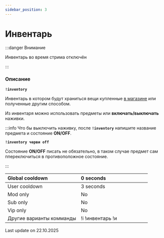 ```yaml
---
sidebar_position: 3
---
```


# Инвентарь

:::danger Внимание

Инвентарь во время стрима отключён

:::

### Описание

 **`!inventory`**

Инвентарь в котором будут храниться вещи купленные [в магазине](/docs/gold/shop) или полученные другим способом.

Из инвентаря можно использовать предметы или **включать/выключать** наживки.


:::info Что бы выключить наживку, после **`!inventory`** напишите название предмета и состояние **ON/OFF**.

**`!inventory черви off`**

Состояние **ON/OFF** писать не обязательно, в таком случае предмет сам ппереключиться в противоположное состояние.

:::

  <div>

| Global cooldown | 0 seconds⠀⠀⠀⠀⠀⠀⠀⠀⠀⠀⠀|
|:----------------|:----------------------|
| User cooldown   | 3 seconds             |
| Mod only        | No                    |
| Sub only        | No                    |
| Vip only        | No                    |
| Другие варианты комманды        | !i !инвентарь !и           |
  </div>


Last update on 22.10.2025